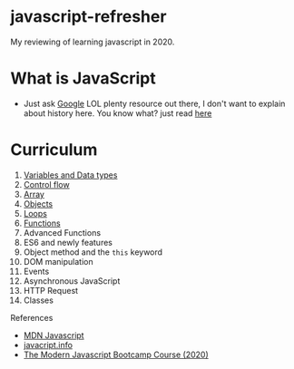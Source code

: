 # javascript-refresher

My reviewing of learning javascript in 2020.

# What is JavaScript

- Just ask [Google](https://www.google.com/) LOL plenty resource out there, I don't want to explain about history here. You know what? just read [here](https://developer.mozilla.org/en-US/docs/Web/JavaScript)

# Curriculum

1. [Variables and Data types](https://github.com/xeusteerapat/javascript-refresher/tree/master/01_Variables)
2. [Control flow](https://github.com/xeusteerapat/javascript-refresher/tree/master/02_Control_Flow)
3. [Array](https://github.com/xeusteerapat/javascript-refresher/tree/master/03_Array)
4. [Objects](https://github.com/xeusteerapat/javascript-refresher/tree/master/04_Objects)
5. [Loops](https://github.com/xeusteerapat/javascript-refresher/tree/master/05_Loops)
6. [Functions](https://github.com/xeusteerapat/javascript-refresher/tree/master/06_Functions)
7. Advanced Functions
8. ES6 and newly features
9. Object method and the `this` keyword
10. DOM manipulation
11. Events
12. Asynchronous JavaScript
13. HTTP Request
14. Classes

References

- [MDN Javascript](https://developer.mozilla.org/en-US/docs/Web/JavaScript)
- [javacript.info](https://javascript.info/)
- [The Modern Javascript Bootcamp Course (2020)](https://www.udemy.com/course/javascript-beginners-complete-tutorial/)
